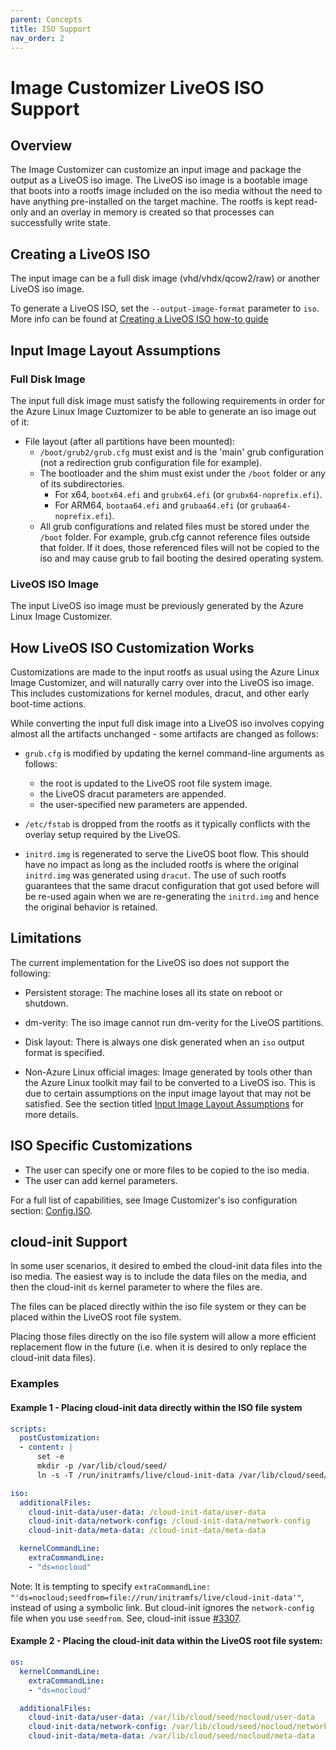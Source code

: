 ```yaml
---
parent: Concepts
title: ISO Support
nav_order: 2
---
```


# Image Customizer LiveOS ISO Support

## Overview

The Image Customizer can customize an input image and package the output as a
LiveOS iso image. The LiveOS iso image is a bootable image that boots into a
rootfs image included on the iso media without the need to have anything
pre-installed on the target machine. The rootfs is kept read-only and an overlay
in memory is created so that processes can successfully write state.

## Creating a LiveOS ISO

The input image can be a full disk image (vhd/vhdx/qcow2/raw) or another LiveOS iso image. 

To generate a LiveOS ISO, set the `--output-image-format` parameter to `iso`.
More info can be found at 
[Creating a LiveOS ISO how-to guide](../how-to/live-iso.md)

## Input Image Layout Assumptions

### Full Disk Image

The input full disk image must satisfy the following requirements in order for
the Azure Linux Image Cuztomizer to be able to generate an iso image out of it:

- File layout (after all partitions have been mounted):
  - `/boot/grub2/grub.cfg` must exist and is the 'main' grub configuration (not
    a redirection grub configuration file for example).
  - The bootloader and the shim must exist under the `/boot` folder or any of
    its subdirectories.
    - For x64, `bootx64.efi` and `grubx64.efi` (or `grubx64-noprefix.efi`).
    - For ARM64, `bootaa64.efi` and `grubaa64.efi` (or `grubaa64-noprefix.efi`).
  - All grub configurations and related files must be stored under the `/boot`
    folder. For example, grub.cfg cannot reference files outside that folder.
    If it does, those referenced files will not be copied to the iso and may
    cause grub to fail booting the desired operating system.

### LiveOS ISO Image

The input LiveOS iso image must be previously generated by the Azure Linux Image
Customizer.

## How LiveOS ISO Customization Works

Customizations are made to the input rootfs as usual using the Azure Linux Image
Customizer, and will naturally carry over into the LiveOS iso image. This
includes customizations for kernel modules, dracut, and other early boot-time
actions.

While converting the input full disk image into a LiveOS iso involves copying
almost all the artifacts unchanged - some artifacts are changed as follows:

- `grub.cfg` is modified by updating the kernel command-line arguments as
  follows:
  - the root is updated to the LiveOS root file system image.
  - the LiveOS dracut parameters are appended.
  - the user-specified new parameters are appended.

- `/etc/fstab` is dropped from the rootfs as it typically conflicts with the
  overlay setup required by the LiveOS.

- `initrd.img` is regenerated to serve the LiveOS boot flow. This should have
  no impact as long as the included rootfs is where the original `initrd.img`
  was generated using `dracut`. The use of such rootfs guarantees that the same
  dracut configuration that got used before will be re-used again when we are
  re-generating the `initrd.img` and hence the original behavior is retained.

## Limitations

The current implementation for the LiveOS iso does not support the following:

- Persistent storage: The machine loses all its state on reboot or shutdown.

- dm-verity: The iso image cannot run dm-verity for the LiveOS partitions.

- Disk layout: There is always one disk generated when an `iso` output format is
  specified.
  
- Non-Azure Linux official images: Image generated by tools other than the Azure Linux
  toolkit may fail to be converted to a LiveOS iso. This is due to certain assumptions
  on the input image layout that may not be satisfied. See the section titled
  [Input Image Layout Assumptions](#input-image-layout-assumptions) for more details.

## ISO Specific Customizations

- The user can specify one or more files to be copied to the iso media.
- The user can add kernel parameters.

For a full list of capabilities, see Image Customizer's iso
configuration section: [Config.ISO](../api/configuration/iso.md).

## cloud-init Support

In some user scenarios, it desired to embed the cloud-init data files into the
iso media. The easiest way is to include the data files on the media, and then
the cloud-init `ds` kernel parameter to where the files are.

The files can be placed directly within the iso file system or they can be
placed within the LiveOS root file system.

Placing those files directly on the iso file system will allow a more efficient
replacement flow in the future (i.e. when it is desired to only replace the
cloud-init data files).

### Examples

#### Example 1 - Placing cloud-init data directly within the ISO file system

```yaml
scripts:
  postCustomization:
  - content: |
      set -e
      mkdir -p /var/lib/cloud/seed/
      ln -s -T /run/initramfs/live/cloud-init-data /var/lib/cloud/seed/nocloud

iso:
  additionalFiles:
    cloud-init-data/user-data: /cloud-init-data/user-data
    cloud-init-data/network-config: /cloud-init-data/network-config
    cloud-init-data/meta-data: /cloud-init-data/meta-data

  kernelCommandLine:
    extraCommandLine:
    - "ds=nocloud"
```

Note: It is tempting to specify
`extraCommandLine: "'ds=nocloud;seedfrom=file://run/initramfs/live/cloud-init-data'"`,
instead of using a symbolic link.
But cloud-init ignores the `network-config` file when you use `seedfrom`.
See, cloud-init issue [#3307](https://github.com/canonical/cloud-init/issues/3307).

#### Example 2 - Placing the cloud-init data within the LiveOS root file system:

```yaml
os:
  kernelCommandLine:
    extraCommandLine:
    - "ds=nocloud"

  additionalFiles:
    cloud-init-data/user-data: /var/lib/cloud/seed/nocloud/user-data
    cloud-init-data/network-config: /var/lib/cloud/seed/nocloud/network-config
    cloud-init-data/meta-data: /var/lib/cloud/seed/nocloud/meta-data
```